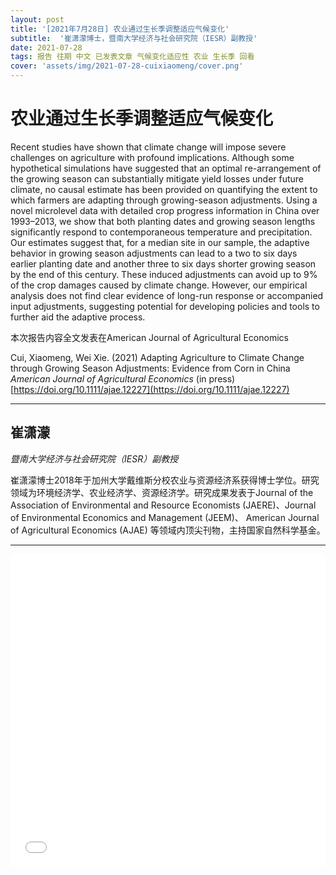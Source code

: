 ```yaml
---
layout: post
title: '[2021年7月28日] 农业通过生长季调整适应气候变化'
subtitle:  '崔潇濛博士，暨南大学经济与社会研究院（IESR）副教授'
date: 2021-07-28
tags: 报告 往期 中文 已发表文章 气候变化适应性 农业 生长季 回看
cover: 'assets/img/2021-07-28-cuixiaomeng/cover.png'
---
```


# 农业通过生长季调整适应气候变化

Recent studies have shown that climate change will impose severe challenges on agriculture with profound implications. Although some hypothetical simulations have suggested that an optimal re-arrangement of the growing season can substantially mitigate yield losses under future climate, no causal estimate has been provided on quantifying the extent to which farmers are adapting through growing-season adjustments. Using a novel microlevel data with detailed crop progress information in China over 1993–2013, we show that both planting dates and growing season lengths significantly respond to contemporaneous temperature and precipitation. Our estimates suggest that, for a median site in our sample, the adaptive behavior in growing season adjustments can lead to a two to six days earlier planting date and another three to six days shorter growing season by the end of this century. These induced adjustments can avoid up to 9% of the crop damages caused by climate change. However, our empirical analysis does not find clear evidence of long-run response or accompanied input adjustments, suggesting potential for developing policies and tools to further aid the adaptive process. 

本次报告内容全文发表在American Journal of Agricultural Economics

Cui, Xiaomeng, Wei Xie. (2021) Adapting Agriculture to Climate Change through Growing Season Adjustments: Evidence from Corn in China *American Journal of Agricultural Economics* (in press) [https://doi.org/10.1111/ajae.12227](https://doi.org/10.1111/ajae.12227)


----------

## 崔潇濛

*暨南大学经济与社会研究院（IESR）副教授*

崔潇濛博士2018年于加州大学戴维斯分校农业与资源经济系获得博士学位。研究领域为环境经济学、农业经济学、资源经济学。研究成果发表于Journal of the Association of Environmental and Resource Economists (JAERE)、Journal of Environmental Economics and Management (JEEM)、 American Journal of Agricultural Economics (AJAE) 等领域内顶尖刊物，主持国家自然科学基金。

-----------

<iframe style="width: 100%;height: 500px;" src="//player.bilibili.com/player.html?aid=419451291&bvid=BV1b341167Bz&cid=378329066&page=1" scrolling="no" border="0" frameborder="no" framespacing="0" allowfullscreen="true"> </iframe>
